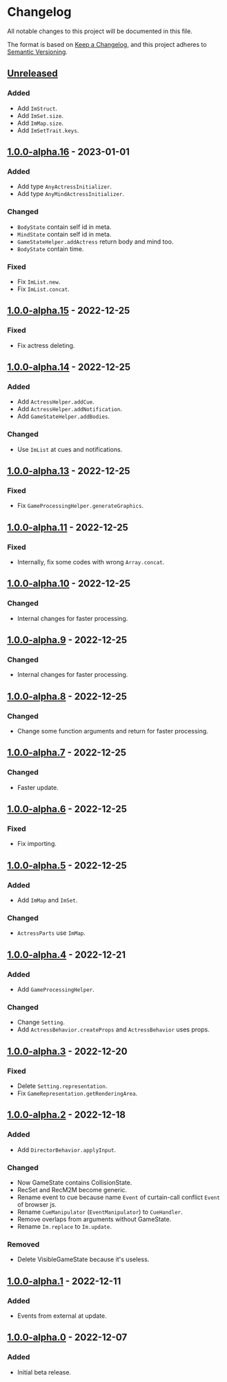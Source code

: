 # Changelog

All notable changes to this project will be documented in this file.

The format is based on [Keep a Changelog](https://keepachangelog.com/en/1.0.0/),
and this project adheres to [Semantic Versioning](https://semver.org/spec/v2.0.0.html).

## [Unreleased]

### Added

- Add `ImStruct`.
- Add `ImSet.size`.
- Add `ImMap.size`.
- Add `ImSetTrait.keys`.

## [1.0.0-alpha.16] - 2023-01-01

### Added

- Add type `AnyActressInitializer`.
- Add type `AnyMindActressInitializer`.

### Changed

- `BodyState` contain self id in meta.
- `MindState` contain self id in meta.
- `GameStateHelper.addActress` return body and mind too.
- `BodyState` contain time.

### Fixed

- Fix `ImList.new`.
- Fix `ImList.concat`.

## [1.0.0-alpha.15] - 2022-12-25

### Fixed

- Fix actress deleting.

## [1.0.0-alpha.14] - 2022-12-25

### Added

- Add `ActressHelper.addCue`.
- Add `ActressHelper.addNotification`.
- Add `GameStateHelper.addBodies`.

### Changed

- Use `ImList` at cues and notifications.

## [1.0.0-alpha.13] - 2022-12-25

### Fixed

- Fix `GameProcessingHelper.generateGraphics`.

## [1.0.0-alpha.11] - 2022-12-25

### Fixed

- Internally, fix some codes with wrong `Array.concat`.

## [1.0.0-alpha.10] - 2022-12-25

### Changed

- Internal changes for faster processing.

## [1.0.0-alpha.9] - 2022-12-25

### Changed

- Internal changes for faster processing.

## [1.0.0-alpha.8] - 2022-12-25

### Changed

- Change some function arguments and return for faster processing.

## [1.0.0-alpha.7] - 2022-12-25

### Changed

- Faster update.

## [1.0.0-alpha.6] - 2022-12-25

### Fixed

- Fix importing.

## [1.0.0-alpha.5] - 2022-12-25

### Added

- Add `ImMap` and `ImSet`.

### Changed

- `ActressParts` use `ImMap`.

## [1.0.0-alpha.4] - 2022-12-21

### Added

- Add `GameProcessingHelper`.

### Changed

- Change `Setting`.
- Add `ActressBehavior.createProps` and `ActressBehavior` uses props.

## [1.0.0-alpha.3] - 2022-12-20

### Fixed

- Delete `Setting.representation`.
- Fix `GameRepresentation.getRenderingArea`.

## [1.0.0-alpha.2] - 2022-12-18

### Added

- Add `DirectorBehavior.applyInput`.

### Changed

- Now GameState contains CollisionState.
- RecSet and RecM2M become generic.
- Rename event to cue because name `Event` of curtain-call conflict `Event` of browser js.
- Rename `CueManipulator` (`EventManipulator`) to `CueHandler`.
- Remove overlaps from arguments without GameState.
- Rename `Im.replace` to `Im.update`.

### Removed

- Delete VisibleGameState because it's useless.

## [1.0.0-alpha.1] - 2022-12-11

### Added

- Events from external at update.

## [1.0.0-alpha.0] - 2022-12-07

### Added

- Initial beta release.

[unreleased]: https://github.com/sankaku-deltalab/curtain-call3/compare/1.0.0-alpha.17...HEAD
[1.0.0-alpha.17]: https://github.com/sankaku-deltalab/curtain-call3/releases/tag/1.0.0-alpha.17
[1.0.0-alpha.16]: https://github.com/sankaku-deltalab/curtain-call3/releases/tag/1.0.0-alpha.16
[1.0.0-alpha.15]: https://github.com/sankaku-deltalab/curtain-call3/releases/tag/1.0.0-alpha.15
[1.0.0-alpha.14]: https://github.com/sankaku-deltalab/curtain-call3/releases/tag/1.0.0-alpha.14
[1.0.0-alpha.13]: https://github.com/sankaku-deltalab/curtain-call3/releases/tag/1.0.0-alpha.13
[1.0.0-alpha.12]: https://github.com/sankaku-deltalab/curtain-call3/releases/tag/1.0.0-alpha.12
[1.0.0-alpha.11]: https://github.com/sankaku-deltalab/curtain-call3/releases/tag/1.0.0-alpha.11
[1.0.0-alpha.10]: https://github.com/sankaku-deltalab/curtain-call3/releases/tag/1.0.0-alpha.10
[1.0.0-alpha.9]: https://github.com/sankaku-deltalab/curtain-call3/releases/tag/1.0.0-alpha.9
[1.0.0-alpha.8]: https://github.com/sankaku-deltalab/curtain-call3/releases/tag/1.0.0-alpha.8
[1.0.0-alpha.7]: https://github.com/sankaku-deltalab/curtain-call3/releases/tag/1.0.0-alpha.7
[1.0.0-alpha.6]: https://github.com/sankaku-deltalab/curtain-call3/releases/tag/1.0.0-alpha.6
[1.0.0-alpha.5]: https://github.com/sankaku-deltalab/curtain-call3/releases/tag/1.0.0-alpha.5
[1.0.0-alpha.4]: https://github.com/sankaku-deltalab/curtain-call3/releases/tag/1.0.0-alpha.4
[1.0.0-alpha.3]: https://github.com/sankaku-deltalab/curtain-call3/releases/tag/1.0.0-alpha.3
[1.0.0-alpha.2]: https://github.com/sankaku-deltalab/curtain-call3/releases/tag/1.0.0-alpha.2
[1.0.0-alpha.1]: https://github.com/sankaku-deltalab/curtain-call3/releases/tag/1.0.0-alpha.1
[1.0.0-alpha.0]: https://github.com/sankaku-deltalab/curtain-call3/releases/tag/1.0.0-alpha.0
